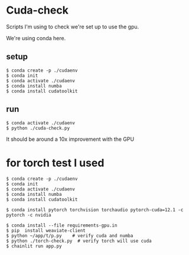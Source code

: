 # Cuda-check

Scripts I'm using to check we're set up to use the gpu.

We're using conda here.

## setup
    $ conda create -p ./cudaenv
    $ conda init
    $ conda activate ./cudaenv
    $ conda install numba
    $ conda install cudatoolkit

## run
    $ conda activate ./cudaenv
    $ python ./cuda-check.py

It should be around a 10x improvement with the GPU


# for torch test I used
    $ conda create -p ./cudaenv
    $ conda init
    $ conda activate ./cudaenv
    $ conda install numba
    $ conda install cudatoolkit

    $ conda install pytorch torchvision torchaudio pytorch-cuda=12.1 -c pytorch -c nvidia

    $ conda install --file requirements-gpu.in 
    $ pip  install weaviate-client
    $ python ~/app/t/p.py    # verify cuda and numba
    $ python ./torch-check.py  # verify torch will use cuda
    $ chainlit run app.py 

